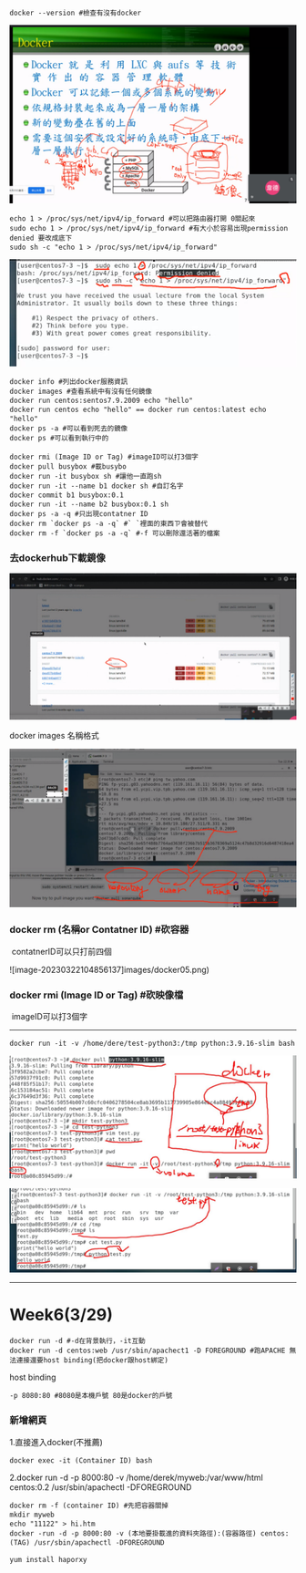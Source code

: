```
docker --version #檢查有沒有docker
```

![image-20230322100739227](images/docker01.png)

```
echo 1 > /proc/sys/net/ipv4/ip_forward #可以把路由器打開 0關起來
sudo echo 1 > /proc/sys/net/ipv4/ip_forward #有大小於容易出現permission denied 要改成底下
sudo sh -c "echo 1 > /proc/sys/net/ipv4/ip_forward"
```

![image-20230322102124194](images/docker02.png)

```
docker info #列出docker服務資訊
docker images #查看系統中有沒有任何鏡像
docker run centos:sentos7.9.2009 echo "hello"
docker run centos echo "hello" == docker run centos:latest echo "hello"
docker ps -a #可以看到死去的鏡像
docker ps #可以看到執行中的 

docker rmi (Image ID or Tag) #imageID可以打3個字
docker pull busybox #載busybo
docker run -it busybox sh #讓他一直跑sh
docker run -it --name b1 docker sh #自訂名字
docker commit b1 busybox:0.1
docker run -it --name b2 busybox:0.1 sh
docker ps -a -q #只出現contatner ID
docker rm `docker ps -a -q` #` `裡面的東西ㄗ會被替代
docker rm -f `docker ps -a -q` #-f 可以刪除還活著的檔案
```

### 去dockerhub下載鏡像

![image-20230322103102758](images/docker03.png)

docker images 名稱格式

![image-20230322103838030](images/docker04.png)

### docker rm (名稱or Contatner ID)  #砍容器

​	contatnerID可以只打前四個

![image-20230322104856137]images/docker05.png)

### docker rmi (Image ID or Tag) #砍映像檔

​	imageID可以打3個字

***

```
docker run -it -v /home/dere/test-python3:/tmp python:3.9.16-slim bash

```



![image-20230322114701027](images/docker06.png)

![image-20230322114709725](images/docker07.png)

***

# Week6(3/29)

```
docker run -d #-d在背景執行，-it互動
docker run -d centos:web /usr/sbin/apachect1 -D FOREGROUND #跑APACHE 無法連接還要host binding(把docker跟host綁定)
```

host binding

```
-p 8080:80 #8080是本機戶號 80是docker的戶號
```

### 新增網頁

1.直接進入docker(不推薦)

```
docker exec -it (Container ID) bash
```

2.docker run -d -p 8000:80 -v /home/derek/myweb:/var/www/html centos:0.2 /usr/sbin/apachectl -DFOREGROUND

```
docker rm -f (container ID) #先把容器關掉
mkdir myweb
echo "11122" > hi.htm
docker -run -d -p 8000:80 -v (本地要掛載進的資料夾路徑):(容器路徑) centos:(TAG) /usr/sbin/apachectl -DFOREGROUND
```



```
yum install haporxy
```



